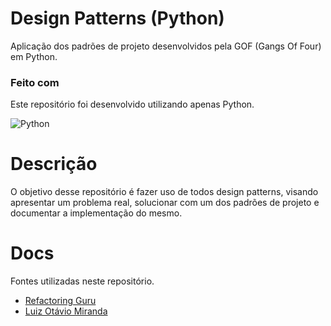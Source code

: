# Design Patterns (Python)

Aplicação dos padrões de projeto desenvolvidos pela GOF (Gangs Of Four) em Python.

### Feito com

Este repositório foi desenvolvido utilizando apenas Python.

![Python](https://img.shields.io/badge/Python-20232A?style=for-the-badge&logo=python&logoColor=306896)

# Descrição

O objetivo desse repositório é fazer uso de todos design patterns, visando apresentar um
problema real, solucionar com um dos padrões de projeto e documentar a implementação do mesmo.

# Docs

Fontes utilizadas neste repositório.
* [Refactoring Guru](https://refactoring.guru/pt-br/design-patterns)
* [Luiz Otávio Miranda](https://www.udemy.com/course/python-3-do-zero-ao-avancado/)
